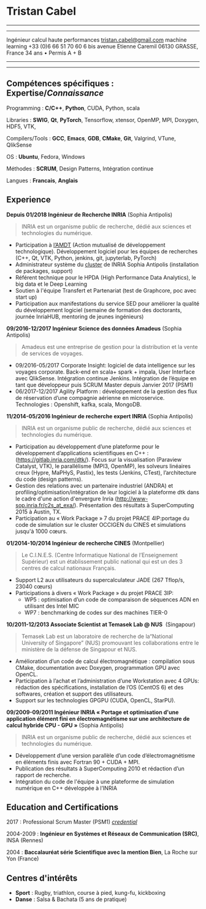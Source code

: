 Tristan Cabel
=============

----

-------------------------------------   ------------------------------
Ingénieur calcul haute performances          <tristan.cabel@gmail.com>
machine learning                                  +33 (0)6 66 51 70 60
                                          6 bis avenue Etienne Caremil
                                                  06130 GRASSE, France
                                                 34 ans • Permis A + B
-------------------------------------   ------------------------------
----

Compétences spécifiques : **Expertise**/*Connaissance*
--------------------

Programming
: **C/C++**, **Python**, CUDA, Python, scala

Libraries
: **SWIG**, **Qt**, **PyTorch**, Tensorflow, xtensor, OpenMP, MPI, Doxygen, HDF5, VTK,

Compilers/Tools
: **GCC**, **Emacs**, **GDB**, **CMake**, **Git**, Valgrind, VTune, QlikSense

OS
: **Ubuntu**, Fedora, Windows

Méthodes
: **SCRUM**, Design Patterns, Intégration continue

Langues
: **Francais**, **Anglais**


Experience
----------

**Depuis 01/2018 Ingénieur de Recherche INRIA** (Sophia Antipolis)
> INRIA est un organisme public de recherche, dédié aux sciences et technologies du numérique.

* Participation à [l’AMDT](https://iww.inria.fr/sed-sophia/fr/amdt/) (Action mutualisé de développement technologique). Développement logiciel pour les équipes de recherches (C++, Qt, VTK, Python, jenkins, git, jupyterlab, PyTorch)
* Administrateur système du [cluster](https://wiki.inria.fr/ClustersSophia/Clusters_Home) de INRIA Sophia Antipolis (installation de packages, support)
* Référent technique pour le HPDA (High Performance Data Analytics), le big data et le Deep Learning
* Soutien à l'équipe Transfert et Partenariat (test de Graphcore, poc avec start up)
* Participation aux manifestations du service SED pour améliorer la qualité du développement logiciel (semaine de formation des doctorants, journée InriaHUB, mentoring de jeunes ingénieurs)


**09/2016-12/2017 Ingénieur Science des données Amadeus** (Sophia Antipolis)
> Amadeus est une entreprise de gestion pour la distribution et la vente de services de voyages.

* 09/2016-05/2017 Corporate Insight: logiciel de data intelligence sur les voyages corporate. Back-end en scala+ spark + impala, User Interface avec QlikSense. Intégration continue Jenkins. Intégration de l’équipe en tant que développeur puis SCRUM Master depuis Janvier 2017 (PSM1)
* 06/2017-12/2017 Agility Platform : développement de la gestion des flux de réservation d’une compagnie aérienne en microservice. Technologies : Openshift, kafka, scala, MongoDB.


**11/2014-05/2016	Ingénieur de recherche expert INRIA** (Sophia Antipolis)
> INRIA est un organisme public de recherche, dédié aux sciences et technologies du numérique.

 * Participation au développement d’une plateforme pour le développement d’applications scientifiques en C++ : (https://gitlab.inria.com/dtk/). Focus sur la visualisation (Paraview Catalyst, VTK), le parallélisme (MPI3, OpenMP), les solveurs linéaires creux (Hypre, MaPHyS, Pastix), les tests (Jenkins, CTest), l’architecture du code (design patterns).
 * Gestion des relations avec un partenaire industriel (ANDRA) et profiling/optimisation/intégration de leur logiciel à la plateforme dtk dans le cadre d'une action d'envergure Inria (http://www-sop.inria.fr/c2s_at_exa/). Présentation des résultats à SuperComputing 2015 à Austin, TX.
 * Participation au « Work Package » 7 du projet PRACE 4IP:portage du code de simulation sur le cluster OCCIGEN du CINES et simulations jusqu'à 1000 cœurs.


**01/2014-10/2014	Ingénieur de recherche CINES** (Montpellier)
> Le C.I.N.E.S. (Centre Informatique National de l’Enseignement Supérieur) est un établissement public national qui est un des 3 centres de calcul nationaux Français.

* Support L2 aux utilisateurs du supercalculateur JADE (267 Tflop/s, 23040 cœurs)
* Participations à divers « Work Package » du projet PRACE 3IP:
   - WP5 : optimisation d’un code de comparaison de séquences ADN en utilisant des Intel MIC
   - WP7 : benchmarking de codes sur des machines TIER-0


**10/2011-12/2013	Associate Scientist at Temasek Lab @ NUS**  (Singapour)
> Temasek Lab est un laboratoire de recherche de la“National University of Singapore” (NUS) promouvant les collaborations entre le ministère de la défense de Singapour et NUS.

* Amélioration d’un code de calcul électromagnétique : compilation sous CMake, documentation avec Doxygen, programmation GPU avec OpenCL.
* Participation à l’achat et l’administration d’une Workstation avec 4 GPUs: rédaction des spécifications, installation de l’OS (CentOS 6) et des softwares, création et support des utilisateurs.
* Support sur les technologies GPGPU (CUDA, OpenCL, StarPU).


**09/2009-09/2011	Ingénieur INRIA « Portage et optimisation d'une application élément fini en électromagnétisme sur une architecture de calcul hybride CPU - GPU »** (Sophia Antipolis)
> INRIA est un organisme public de recherche, dédié aux sciences et technologies du numérique.

* Développement d’une version parallèle d’un code d’électromagnétisme en éléments finis avec Fortran 90 + CUDA + MPI.
* Publication des résultats à SuperComputing 2010 et rédaction d’un rapport de recherche.
* Intégration du code de l'équipe à une plateforme de simulation numérique en C++ développée à l’INRIA


Education and Certifications
---------

2017
: Professional Scrum Master (PSM1) *[credential](https://www.scrum.org/user/277006)*

2004-2009
:   **Ingénieur en Systèmes et Réseaux de Communication (SRC)**, INSA (Rennes)

2004
:   **Baccalauréat série Scientifique avec la mention Bien**, La Roche sur Yon (France)

Centres d'intérêts
---------

* **Sport** :	Rugby, triathlon, course à pied, kung-fu, kickboxing
* **Danse** :	Salsa & Bachata (5 ans de pratique)
